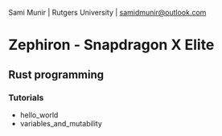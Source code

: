 Sami Munir | Rutgers University | samidmunir@outlook.com
# Zephiron - Snapdragon X Elite
## Rust programming
### Tutorials
- hello_world
- variables_and_mutability